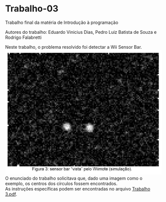 # Trabalho-03
Trabalho final da matéria de Introdução à programação

Autores do trabalho: Eduardo Vinicius Dias, Pedro Luiz Batista de Souza e Rodrigo Falabretti  

Neste trabalho, o problema resolvido foi detectar a Wii Sensor Bar.  
![imagem iv](https://github.com/ediasv/Trabalho-03/blob/main/Captura%20de%20tela%202024-05-04%20124548.png)  
O enunciado do trabalho solicitava que, dado uma imagem como o exemplo, os centros dos círculos fossem encontrados.  
As instruções específicas podem ser encontradas no arquivo [Trabalho 3.pdf](https://github.com/ediasv/Trabalho-03/blob/main/Trabalho%203.pdf).
